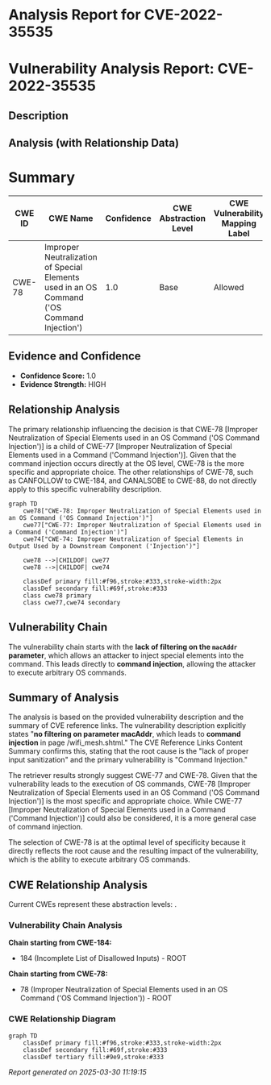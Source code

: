 # Analysis Report for CVE-2022-35535

# Vulnerability Analysis Report: CVE-2022-35535

## Description



## Analysis (with Relationship Data)

# Summary
| CWE ID | CWE Name | Confidence | CWE Abstraction Level | CWE Vulnerability Mapping Label | CWE-Vulnerability Mapping Notes |
|---|---|---|---|---|---|
| CWE-78 | Improper Neutralization of Special Elements used in an OS Command ('OS Command Injection') | 1.0 | Base | Allowed | Primary CWE |

## Evidence and Confidence

*   **Confidence Score:** 1.0
*   **Evidence Strength:** HIGH

## Relationship Analysis
The primary relationship influencing the decision is that CWE-78 [Improper Neutralization of Special Elements used in an OS Command ('OS Command Injection')] is a child of CWE-77 [Improper Neutralization of Special Elements used in a Command ('Command Injection')]. Given that the command injection occurs directly at the OS level, CWE-78 is the more specific and appropriate choice. The other relationships of CWE-78, such as CANFOLLOW to CWE-184, and CANALSOBE to CWE-88, do not directly apply to this specific vulnerability description.

```mermaid
graph TD
    cwe78["CWE-78: Improper Neutralization of Special Elements used in an OS Command ('OS Command Injection')"]
    cwe77["CWE-77: Improper Neutralization of Special Elements used in a Command ('Command Injection')"]
    cwe74["CWE-74: Improper Neutralization of Special Elements in Output Used by a Downstream Component ('Injection')"]

    cwe78 -->|CHILDOF| cwe77
    cwe78 -->|CHILDOF| cwe74
    
    classDef primary fill:#f96,stroke:#333,stroke-width:2px
    classDef secondary fill:#69f,stroke:#333
    class cwe78 primary
    class cwe77,cwe74 secondary
```

## Vulnerability Chain
The vulnerability chain starts with the **lack of filtering on the `macAddr` parameter**, which allows an attacker to inject special elements into the command. This leads directly to **command injection**, allowing the attacker to execute arbitrary OS commands.

## Summary of Analysis
The analysis is based on the provided vulnerability description and the summary of CVE reference links. The vulnerability description explicitly states "**no filtering on parameter macAddr**, which leads to **command injection** in page /wifi_mesh.shtml." The CVE Reference Links Content Summary confirms this, stating that the root cause is the "lack of proper input sanitization" and the primary vulnerability is "Command Injection."

The retriever results strongly suggest CWE-77 and CWE-78. Given that the vulnerability leads to the execution of OS commands, CWE-78 [Improper Neutralization of Special Elements used in an OS Command ('OS Command Injection')] is the most specific and appropriate choice. While CWE-77 [Improper Neutralization of Special Elements used in a Command ('Command Injection')] could also be considered, it is a more general case of command injection.

The selection of CWE-78 is at the optimal level of specificity because it directly reflects the root cause and the resulting impact of the vulnerability, which is the ability to execute arbitrary OS commands.


## CWE Relationship Analysis

Current CWEs represent these abstraction levels: .


### Vulnerability Chain Analysis

**Chain starting from CWE-184:**
- 184 (Incomplete List of Disallowed Inputs) - ROOT


**Chain starting from CWE-78:**
- 78 (Improper Neutralization of Special Elements used in an OS Command ('OS Command Injection')) - ROOT



### CWE Relationship Diagram

```mermaid
graph TD
    classDef primary fill:#f96,stroke:#333,stroke-width:2px
    classDef secondary fill:#69f,stroke:#333
    classDef tertiary fill:#9e9,stroke:#333
```



*Report generated on 2025-03-30 11:19:15*
